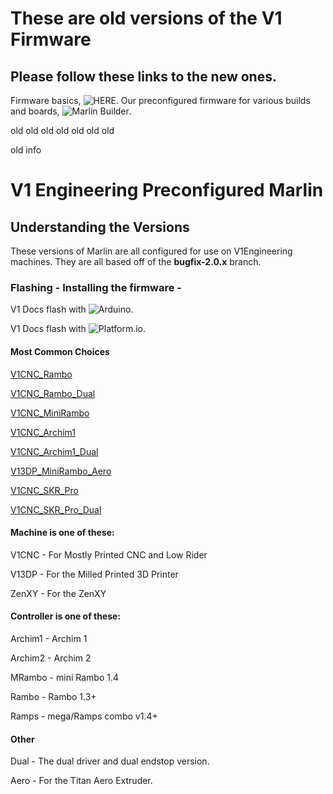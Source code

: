# These are old versions of the V1 Firmware 
## Please follow these links to the new ones.

Firmware basics, ![HERE](https://docs.v1engineering.com/electronics/marlin-firmware/).
Our preconfigured firmware for various builds and boards, ![Marlin Builder](https://docs.v1engineering.com/electronics/marlin-releases/).


old
old
old 
old 
old 
old 
old 

old info

# V1 Engineering Preconfigured Marlin

## Understanding the Versions

These versions of Marlin are all configured for use on V1Engineering machines. They are all based
off of the **bugfix-2.0.x** branch.

### Flashing - Installing the firmware -

V1 Docs flash with ![Arduino](https://docs.v1engineering.com/electronics/marlin-firmware/).

V1 Docs flash with ![Platform.io](https://docs.v1engineering.com/learn/platformio/).

#### Most Common Choices

[V1CNC_Rambo](https://github.com/Allted/Marlin/tree/V1CNC_Rambo)

[V1CNC_Rambo_Dual](https://github.com/Allted/Marlin/tree/V1CNC_Rambo_Dual)

[V1CNC_MiniRambo](https://github.com/Allted/Marlin/tree/V1CNC_MiniRambo)

[V1CNC_Archim1](https://github.com/Allted/Marlin/tree/V1CNC_Archim1)

[V1CNC_Archim1_Dual](https://github.com/Allted/Marlin/tree/V1CNC_Archim1_Dual)

[V13DP_MiniRambo_Aero](https://github.com/Allted/Marlin/tree/V13DP_MiniRambo_Aero)

[V1CNC_SKR_Pro](https://github.com/Allted/Marlin/tree/V1CNC_SKR_Pro)

[V1CNC_SKR_Pro_Dual](https://github.com/Allted/Marlin/tree/V1CNC_SKR_Pro_Dual)

#### Machine is one of these:

V1CNC - For Mostly Printed CNC and Low Rider

V13DP - For the Milled Printed 3D Printer

ZenXY - For the ZenXY

#### Controller is one of these:

Archim1 - Archim 1

Archim2 - Archim 2

MRambo - mini Rambo 1.4

Rambo - Rambo 1.3+

Ramps - mega/Ramps combo v1.4+

#### Other

Dual - The dual driver and dual endstop version.

Aero - For the Titan Aero Extruder.

